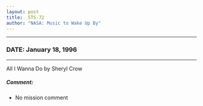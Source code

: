 ```yaml
---
layout: post
title:  STS-72
author: "NASA: Music to Wake Up By"
---
```


----
### DATE: January 18, 1996
----
All I Wanna Do by Sheryl Crow

##### Comment:
* No mission comment
